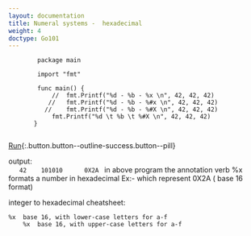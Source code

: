 ```yaml
---
layout: documentation
title: Numeral systems -  hexadecimal
weight: 4
doctype: Go101
---
```


```
        package main

        import "fmt"

        func main() {
	        //	fmt.Printf("%d - %b - %x \n", 42, 42, 42)
	       //	fmt.Printf("%d - %b - %#x \n", 42, 42, 42)
	      //	fmt.Printf("%d - %b - %#X \n", 42, 42, 42)
	        fmt.Printf("%d \t %b \t %#X \n", 42, 42, 42)
       }
 
 ```
 [Run](ttps://play.golang.org/p/4vWR8_1Df3S){:.button.button--outline-success.button--pill}


 output:      
    ```   
       42 	 101010 	 0X2A 
    ```
in above program the annotation verb %x formats a number in hexadecimal  Ex:- which represent 0X2A   ( base 16 format)

integer to hexadecimal cheatsheet:


	%x	base 16, with lower-case letters for a-f
        %x	base 16, with upper-case letters for a-f
